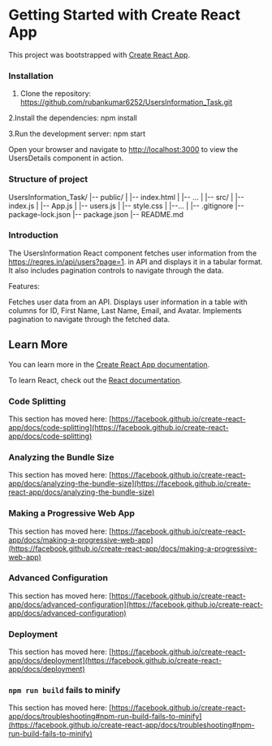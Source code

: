 # Getting Started with Create React App

This project was bootstrapped with [Create React App](https://github.com/facebook/create-react-app).

### Installation
1. Clone the repository:
   https://github.com/rubankumar6252/UsersInformation_Task.git
   
2.Install the dependencies:
  npm install

3.Run the development server:
  npm start

Open your browser and navigate to [http://localhost:3000](http://localhost:3000) to view the UsersDetails component in action.

###  Structure of project
UsersInformation_Task/
|-- public/
|   |-- index.html
|   |-- ...
|
|-- src/
|   |-- index.js
|   |-- App.js
|   |-- users.js
|   |-- style.css
|   |--...
|
|-- .gitignore
|-- package-lock.json
|-- package.json
|-- README.md

### Introduction
The UsersInformation React component fetches user information from the https://reqres.in/api/users?page=1. in API and displays it in a tabular format. It also includes pagination controls to navigate through the data.

Features:

Fetches user data from an API.
Displays user information in a table with columns for ID, First Name, Last Name, Email, and Avatar.
Implements pagination to navigate through the fetched data.

## Learn More

You can learn more in the [Create React App documentation](https://facebook.github.io/create-react-app/docs/getting-started).

To learn React, check out the [React documentation](https://reactjs.org/).

### Code Splitting

This section has moved here: [https://facebook.github.io/create-react-app/docs/code-splitting](https://facebook.github.io/create-react-app/docs/code-splitting)

### Analyzing the Bundle Size

This section has moved here: [https://facebook.github.io/create-react-app/docs/analyzing-the-bundle-size](https://facebook.github.io/create-react-app/docs/analyzing-the-bundle-size)

### Making a Progressive Web App

This section has moved here: [https://facebook.github.io/create-react-app/docs/making-a-progressive-web-app](https://facebook.github.io/create-react-app/docs/making-a-progressive-web-app)

### Advanced Configuration

This section has moved here: [https://facebook.github.io/create-react-app/docs/advanced-configuration](https://facebook.github.io/create-react-app/docs/advanced-configuration)

### Deployment

This section has moved here: [https://facebook.github.io/create-react-app/docs/deployment](https://facebook.github.io/create-react-app/docs/deployment)

### `npm run build` fails to minify

This section has moved here: [https://facebook.github.io/create-react-app/docs/troubleshooting#npm-run-build-fails-to-minify](https://facebook.github.io/create-react-app/docs/troubleshooting#npm-run-build-fails-to-minify)
